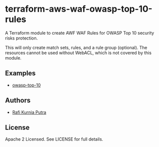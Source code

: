 # terraform-aws-waf-owasp-top-10-rules
A Terraform module to create AWF WAF Rules for OWASP Top 10 security risks protection.

This will only create match sets, rules, and a rule group (optional).
The resources cannot be used without WebACL, which is not covered by this module.

## Examples
* [owasp-top-10](examples/owasp-top-10)

## Authors
* [Rafi Kurnia Putra](https://github.com/rafikurnia)

## License
Apache 2 Licensed. See LICENSE for full details.